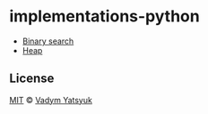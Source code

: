 # implementations-python

* [Binary search](https://github.com/VadimDez/implementations-python/blob/master/binary_search.py)
* [Heap](https://github.com/VadimDez/implementations-python/blob/master/heap.py)

## License

[MIT](https://tldrlegal.com/license/mit-license) © [Vadym Yatsyuk](https://github.com/vadimdez)
